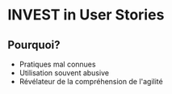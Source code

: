 # INVEST in User Stories



## Pourquoi?

* Pratiques mal connues
* Utilisation souvent abusive
* Révélateur de la compréhension de l'agilité
